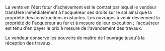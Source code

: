 La vente en l'état futur d'achèvement est le contrat par lequel le vendeur transfère immédiatement à l'acquéreur ses droits sur le sol ainsi que la propriété des constructions existantes. Les ouvrages à venir deviennent la propriété de l'acquéreur au fur et à mesure de leur exécution ; l'acquéreur est tenu d'en payer le prix à mesure de l'avancement des travaux.

Le vendeur conserve les pouvoirs de maître de l'ouvrage jusqu'à la réception des travaux.
